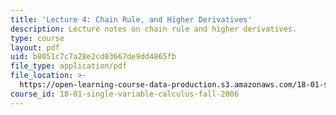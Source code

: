 ```yaml
---
title: 'Lecture 4: Chain Rule, and Higher Derivatives'
description: Lecture notes on chain rule and higher derivatives.
type: course
layout: pdf
uid: b8051c7c7a28e2cd03667de9dd4865fb
file_type: application/pdf
file_location: >-
  https://open-learning-course-data-production.s3.amazonaws.com/18-01-single-variable-calculus-fall-2006/b8051c7c7a28e2cd03667de9dd4865fb_lec4.pdf
course_id: 18-01-single-variable-calculus-fall-2006
---
```

